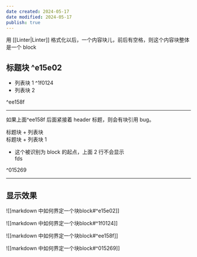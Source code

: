 ```yaml
---
date created: 2024-05-17
date modified: 2024-05-17
publish: true
---
```


用 [[Linter|Linter]] 格式化以后，一个内容块儿，前后有空格，则这个内容块整体是一个 block

## 标题块 ^e15e02

- 列表块 1 ^1f0124
- 列表块 2

^ee158f

---

如果上面^ee158f 后面紧接着 header 标题，则会有块引用 bug。

标题块 + 列表块  
标题块 + 列表块 1

- 这个被识别为 block 的起点，上面 2 行不会显示  
fds

^015269

---

## 显示效果

![[markdown 中如何界定一个块block#^e15e02]]

![[markdown 中如何界定一个块block#^1f0124]]

![[markdown 中如何界定一个块block#^ee158f]]

![[markdown 中如何界定一个块block#^015269]]